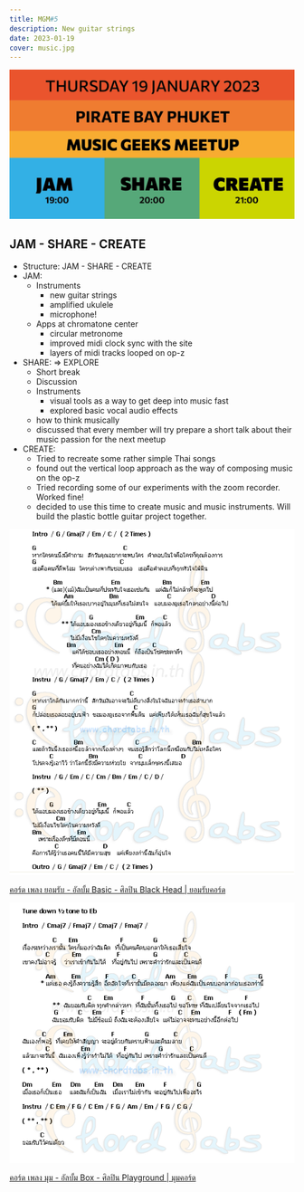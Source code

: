 ```yaml
---
title: MGM#5
description: New guitar strings
date: 2023-01-19
cover: music.jpg
---
```


![](./MGM.png)

<youtube-embed video="_IZqq4rHKJE" />

## JAM - SHARE - CREATE

- Structure: JAM - SHARE - CREATE
- JAM:
  - Instruments
    - new guitar strings
    - amplified ukulele
    - microphone!
  - Apps at chromatone center
    - circular metronome
    - improved midi clock sync with the site
    - layers of midi tracks looped on op-z
- SHARE: => EXPLORE
  - Short break
  - Discussion
  - Instruments
    - visual tools as a way to get deep into music fast
    - explored basic vocal audio effects
  - how to think musically
  - discussed that every member will try prepare a short talk about their music passion for the next meetup
- CREATE:
  - Tried to recreate some rather simple Thai songs
  - found out the vertical loop approach as the way of composing music on the op-z
  - Tried recording some of our experiments with the zoom recorder. Worked fine!
  - decided to use this time to create music and music instruments. Will build the plastic bottle guitar project together.

![](./c0000102.png)

[คอร์ด เพลง ยอมรับ - อัลบั้ม Basic - ศิลปิน Black Head | ยอมรับคอร์ด](https://chordtabs.in.th/336/)

![](./c0007210.png)

[คอร์ด เพลง มุม - อัลบั้ม Box - ศิลปิน Playground | มุมคอร์ด](https://chordtabs.in.th/79/)
